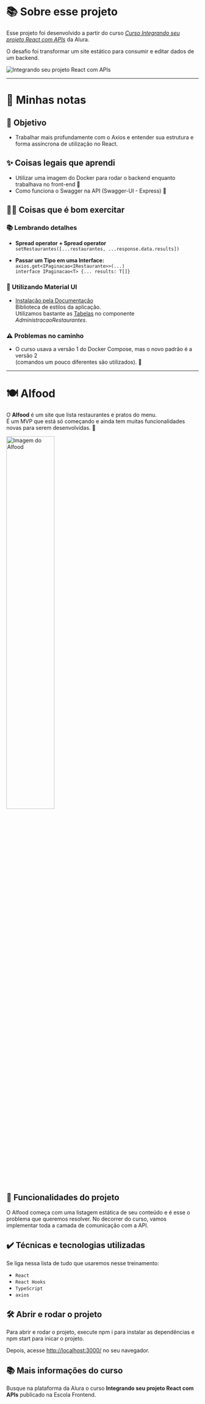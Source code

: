 # 📚 Sobre esse projeto

Esse projeto foi desenvolvido a partir do curso *[Curso Integrando seu projeto React com APIs](https://cursos.alura.com.br/course/react-integrando-projeto-react-apis)* da Alura.

O desafio foi transformar um site estático para consumir e editar dados de um backend.

![Integrando seu projeto React com APIs](thumbnail.png)

---

# 📝 Minhas notas

## 🎯 Objetivo

- Trabalhar mais profundamente com o Axios e entender sua estrutura e forma assíncrona de utilização no React.

## ✨ Coisas legais que aprendi

- Utilizar uma imagem do Docker para rodar o backend enquanto trabalhava no front-end 🚀
- Como funciona o Swagger na API (Swagger-UI - Express) 🔧

## 🏋️‍♂️ Coisas que é bom exercitar

### 📚 Lembrando detalhes

- **Spread operator + Spread operator**  
  `setRestaurantes([...restaurantes, ...response.data.results])`

- **Passar um Tipo em uma Interface:**  
  `axios.get<IPaginacao<IRestaurante>>(...)`  
  `interface IPaginacao<T> {... results: T[]}`

### 🎨 Utilizando Material UI

- [Instalação pela Documentação](https://mui.com/material-ui/getting-started/installation/)  
  Biblioteca de estilos da aplicação.  
  Utilizamos bastante as [Tabelas](https://mui.com/material-ui/react-table/) no componente *AdministracaoRestaurantes*.

### ⚠️ Problemas no caminho

- O curso usava a versão 1 do Docker Compose, mas o novo padrão é a versão 2  
  (comandos um pouco diferentes são utilizados). 🐳

---

# 🍽️ Alfood

O **Alfood** é um site que lista restaurantes e pratos do menu.  
É um MVP que está só começando e ainda tem muitas funcionalidades novas para serem desenvolvidas. 🚀


<img src="screencapture.png" alt="Imagem do Alfood" width="50%">


## 🔨 Funcionalidades do projeto

O Alfood começa com uma listagem estática de seu conteúdo e é esse o problema que queremos resolver.
No decorrer do curso, vamos implementar toda a camada de comunicação com a API.

## ✔️ Técnicas e tecnologias utilizadas

Se liga nessa lista de tudo que usaremos nesse treinamento:

- `React`
- `React Hooks`
- `TypeScript`
- `axios`

## 🛠️ Abrir e rodar o projeto

Para abrir e rodar o projeto, execute npm i para instalar as dependências e npm start para inicar o projeto.

Depois, acesse <a href="http://localhost:3000/">http://localhost:3000/</a> no seu navegador.

## 📚 Mais informações do curso

Busque na plataforma da Alura o curso **Integrando seu projeto React com APIs** publicado na Escola Frontend.